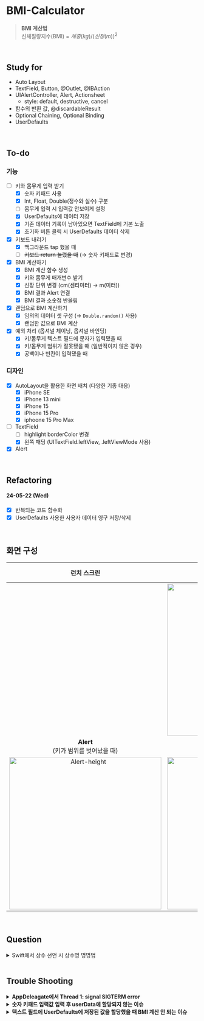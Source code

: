 # BMI-Calculator

> **BMI 계산법**<br />
> 신체질량지수(BMI) = $체중(kg) / (신장(m))^2$

<br />

## Study for
- Auto Layout
- TextField, Button, @Outlet, @IBAction
- UIAlertController, Alert, Actionsheet
    - style: default, destructive, cancel
- 함수의 반환 값, @discardableResult
- Optional Chaining, Optional Binding
- UserDefaults

<br />

## To-do
### 기능
- [ ] 키와 몸무게 입력 받기
    - [x] 숫자 키패드 사용
    - [x] Int, Float, Double(정수와 실수) 구분
    - [ ] 몸무게 입력 시 입력값 안보이게 설정
    - [x] UserDefaults에 데이터 저장
    - [x] 기존 데이터 기록이 남아있으면 TextField에 기본 노출
    - [x] 초기화 버튼 클릭 시 UserDefaults 데이터 삭제
- [x] 키보드 내리기
    - [x] 백그라운드 tap 했을 때
    - [ ] ~~키보드 return 눌렀을 때~~ (→ 숫자 키패드로 변경)
- [x] BMI 계산하기
    - [x] BMI 계산 함수 생성
    - [x] 키와 몸무게 매개변수 받기
    - [x] 신장 단위 변경 (cm(센티미터) → m(미터))
    - [x] BMI 결과 Alert 연결
    - [x] BMI 결과 소숫점 반올림
- [x] 랜덤으로 BMI 계산하기
    - [x] 임의의 데이터 셋 구성 (→ `Double.random()` 사용)
    - [x] 랜덤한 값으로 BMI 계산
- [x] 예외 처리 (옵셔널 체이닝, 옵셔널 바인딩)
    - [x] 키/몸무게 텍스트 필드에 문자가 입력됐을 때
    - [x] 키/몸무게 범위가 잘못됐을 때 (일반적이지 않은 경우)
    - [x] 공백이나 빈칸이 입력됐을 때
### 디자인
- [x] AutoLayout을 활용한 화면 배치 (다양한 기종 대응)
    - [x] iPhone SE
    - [x] iPhone 13 mini
    - [x] iPhone 15
    - [x] iPhone 15 Pro
    - [x] iphoone 15 Pro Max
- [ ] TextField
    - [ ] highlight borderColor 변경
    - [x] 왼쪽 패딩 (UITextField.leftView, .leftViewMode 사용)
- [x] Alert

<br />

## Refactoring
#### 24-05-22 (Wed)
- [x] 반복되는 코드 함수화
- [x] UserDefaults 사용한 사용자 데이터 영구 저장/삭제

<br />

## 화면 구성

| **런치 스크린** | **메인 화면** | **메인 화면<br />(UserDefaults)** | **Alert<br />(결과 확인 버튼 클릭)** |
|:--------:|:-------:|:-----:|:-----:|
| | <img width="400" alt="메인화면" src="https://github.com/dev-junehee/BMI-Calculator/assets/116873887/e6c53e1b-3527-497a-92d7-92f820854a7f"> | <img width="400" alt="메인화면-디폴트값" src="https://github.com/dev-junehee/BMI-Calculator/assets/116873887/13f68929-5b74-478d-a612-c86baa60ff69"> | <img width="400" alt="Alert-result" src="https://github.com/dev-junehee/BMI-Calculator/assets/116873887/96bf8290-d9dd-47ad-84f0-b31d3b093f32"> |
 | **Alert**<br />(키가 범위를 벗어났을 때) | **Alert**<br />(몸무게가 범위를 벗어났을 때) | **Alert**<br />(랜덤 버튼 클릭했을 때) |
 | <img width="400" alt="Alert-height" src="https://github.com/dev-junehee/BMI-Calculator/assets/116873887/c7ca9e1a-b9e7-47d3-9508-561f44c71c65"> | <img width="400" alt="Alert-weight" src="https://github.com/dev-junehee/BMI-Calculator/assets/116873887/a3b92cec-bdff-4827-80a0-66e80873b495"> | <img width="400" alt="Alert-random" src="https://github.com/dev-junehee/BMI-Calculator/assets/116873887/a6ffd69b-c542-4480-95ea-48775f900c3f"> |

<br />

## Question
<details>
<summary>Swift에서 상수 선언 시 상수명 명명법</summary>
<div markdown="1">
JavaScript에서 상수(Constants) 데이터를 만들 때 객체를 활용해 선언하고, 상수명은 대문자 스네이크 케이스(e.g. TEXT_DATA)를 활용했었다. Swift에서는 기본으로 카멜 케이스(camelCase)를 사용하고 카멜 케이스 안에서도 Lower Camel Case 와 Upper Camel Case로 나뉘어지는데, 상수 선언의 경우에는 Lower Camel Case를 사용한다고 한다. 따라서 앱에서 사용할 문자열을 딕셔너리(Dictionary)를 활용해 상수를 선언하고, 상수명은 Lower Camel Case 규칙을 적용해주었다.

</div>
</details>

<br />

## Trouble Shooting
<details>
<summary><b>AppDeleagate에서 Thread 1: signal SIGTERM error</b></summary>
여러 개의 시뮬레이터를 켜놓고 테스트 하던 중 시뮬레이터를 종료하니 AppDelegate에서 Thread 1 Error 발생
Xcode에서 시뮬레이터를 종료할 때 Cmd + Q를 사용해야 한다고 한다. (iOS 13 이후부터 AppDelegate에서 앱의 생성과 종료 시점 통제)
</div>
</details>

<details>
<summary><b>숫자 키패드 입력값 입력 후 userData에 할당되지 않는 이슈</b></summary>
userHeight, userWeight 데이터를 받을 UITextField에서 키보드 내리기 기능을 추가하기 위해 이벤트를 Did End On Exit으로 설정 후 keyboardType을 decimalPad로 변경하니 입력값이 userHeight, userWeight 변수에 할당이 안 됨. 각 TextField의 IBAction 함수에 이벤트를 Editing Did End를 추가로 연결하여 해결.
</div>
</details>

<details>
<summary><b>텍스트 필드에 UserDefaults에 저장된 값을 할당했을 때 BMI 계산 안 되는 이슈</b></summary>
BMI를 계산하는 함수는 userHeight, userWeight 값으로 계산을 하는데, UserDefaults에 저장된 값을 텍스트 필드의 text에만 할당하고, userHeight와 userWeight에는 할당하지 않아 BMI 계산이 안 되는 문제 발생. viewDidLoad()에서 초기 화면 로드 시 UserDefault에 저장된 값이 기본 값(0.0)이 아닐 경우에는 텍스트 필드에 노출하고, 0.0일 경우에는 빈 문자열을 넣어주어 해결.
</div>
</details>
